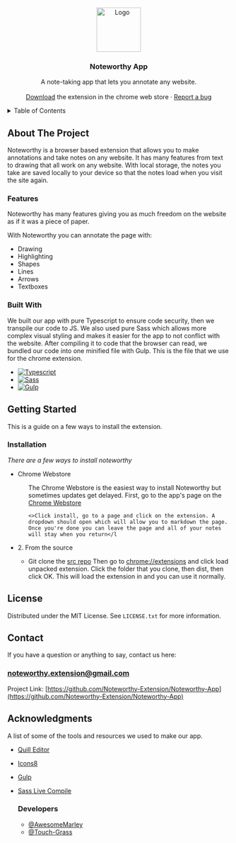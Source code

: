 <a name="readme-top"></a>

<!-- PROJECT LOGO -->
<br />
<div align="center">
  <a href="https://github.com/Noteworthy-Extension">
    <img src="https://res.cloudinary.com/dy1ztqqbk/image/upload/v1667020915/Noteworthy%20App/Noteworthy-Logo_p2w7om.png" alt="Logo" width="100" height="100">
  </a>

  <h3 align="center">Noteworthy App</h3>

  <p align="center">
    A note-taking app that lets you annotate any website.
    <br />
    <br />
    <a href="https://chrome.google.com/webstore/detail/noteworthy/ipgeapjcihgdkhoilllkfgkhailadfha">Download</a> the extension in the chrome web store
    ·
    <a href="https://github.com/Noteworthy-Extension/Noteworthy-App/issues">Report a bug</a>
  </p>
</div>

<!-- TABLE OF CONTENTS -->
<details>
  <summary>Table of Contents</summary>
  <ol>
    <li>
      <a href="#about-the-project">About The Project</a>
      <ul>
        <li><a href="#built-with">Built With</a></li>
      </ul>
    </li>
    <li>
      <a href="#getting-started">Getting Started</a>
      <ul>
        <li><a href="#installation">Installation</a></li>
      </ul>
    </li>
    <li><a href="#license">License</a></li>
    <li><a href="#contact">Contact</a></li>
    <li><a href="#acknowledgments">Acknowledgments</a></li>
  </ol>
</details>



<!-- ABOUT THE PROJECT -->
## About The Project

Noteworthy is a browser based extension that allows you to make annotations and take notes on any website. It has many features from text to drawing that all work on any website. With local storage, the notes you take are saved locally to your device so that the notes load when you visit the site again. 

### Features

Noteworthy has many features giving you as much freedom on the website as if it was a piece of paper. 

With Noteworthy you can annotate the page with:
* Drawing
* Highlighting
* Shapes
* Lines
* Arrows
* Textboxes

### Built With

We built our app with pure Typescript to ensure code security, then we transpile our code to JS. We also used pure Sass which allows more complex visual styling and makes it easier for the app to not conflict with the website. After compiling it to code that the browser can read, we bundled our code into one minified file with Gulp. This is the file that we use for the chrome extension.

* [![Typescript][Typescript]][Typescript-url]
* [![Sass][Sass]][Sass-url]
* [![Gulp][Gulp]][Gulp-url]

<!-- GETTING STARTED -->
## Getting Started

This is a guide on a few ways to install the extension.

### Installation

_There are a few ways to install noteworthy_
<ul>
  <li>Chrome Webstore</li>

  <ul>
    The Chrome Webstore is the easiest way to install Noteworthy but sometimes updates get delayed. First, go to the app's page on the
    <a href='https://chrome.google.com/webstore/detail/noteworthy/ipgeapjcihgdkhoilllkfgkhailadfha'>Chrome Webstore</a>

    <>Click install, go to a page and click on the extension. A dropdown should open which will allow you to markdown the page. Once you're done you can leave the page and all of your notes will stay when you return</l
  </ul>
  
  <li>2. From the source</li>

  <ul>
    <li>
      Git clone the <a href="https://github.com/Noteworthy-Extension/Noteworthy-Extension">src repo</a> Then go to <a href="chrome://extensions">chrome://extensions</a> and click load unpacked extension. Click the folder that you clone, then dist, then click OK. This will load the extension in and you can use it normally.
    </li>
  </ul>
</ul>

<!-- LICENSE -->
## License

Distributed under the MIT License. See `LICENSE.txt` for more information.

<!-- CONTACT -->
## Contact

If you have a question or anything to say, contact us here:

### noteworthy.extension@gmail.com

Project Link: [https://github.com/Noteworthy-Extension/Noteworthy-App](https://github.com/Noteworthy-Extension/Noteworthy-App)

<!-- ACKNOWLEDGMENTS -->
## Acknowledgments

A list of some of the tools and resources we used to make our app.

* [Quill Editor](https://quilljs.com/)
* [Icons8](https://icons8.com/)
* [Gulp](https://gulpjs.com/)
* [Sass Live Compile](https://marketplace.visualstudio.com/items?itemName=ritwickdey.live-sass)

  ### Developers
  * [@AwesomeMarley](https://github.com/AwesomeMarley)
  * [@Touch-Grass](https://github.com/Touch-Grass)

<!-- MARKDOWN LINKS & IMAGES -->
[Typescript]: https://res.cloudinary.com/dy1ztqqbk/image/upload/v1667021818/Noteworthy%20App/TypescriptLogo_80x80_p80gvb.png
[Typescript-url]: https://typescriptlang.org
[Sass]: https://res.cloudinary.com/dy1ztqqbk/image/upload/v1667022004/Noteworthy%20App/Sass_Logo_Color.svg_80x80_vakikj.png
[Sass-url]: https://sass-lang.com/
[Gulp-url]: https://gulpjs.com/
[Gulp]: https://res.cloudinary.com/dy1ztqqbk/image/upload/v1667178816/Noteworthy%20App/GulpLogoBetter_80x80_pdl2fk.png


